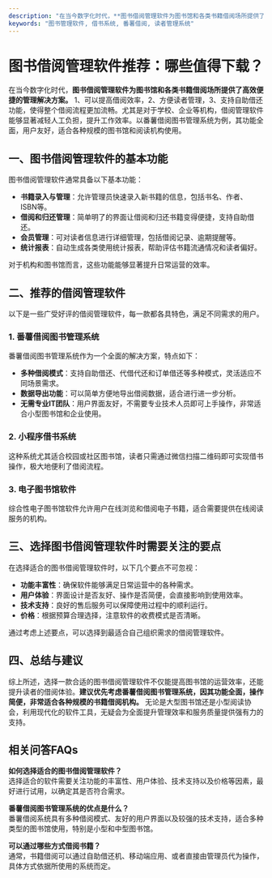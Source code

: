 ```yaml
---
description: "在当今数字化时代，**图书借阅管理软件为图书馆和各类书籍借阅场所提供了高效便捷的管理解决方案。** 1、可以提高借阅效率，2、方便读者管理，3、支持自助借还功能，使得整个借阅流程更加流畅。尤其是对于学校、企业等机构，借阅管理软件能够显著减轻人工负担，提升工作效率。以番薯借阅图书管理系统为例，其功能全面，用户友好，适合各种规模的图书馆和阅读机构使用。"
keywords: "图书管理软件, 借书系统, 番薯借阅, 读者管理系统"
---
```

# 图书借阅管理软件推荐：哪些值得下载？

在当今数字化时代，**图书借阅管理软件为图书馆和各类书籍借阅场所提供了高效便捷的管理解决方案。** 1、可以提高借阅效率，2、方便读者管理，3、支持自助借还功能，使得整个借阅流程更加流畅。尤其是对于学校、企业等机构，借阅管理软件能够显著减轻人工负担，提升工作效率。以番薯借阅图书管理系统为例，其功能全面，用户友好，适合各种规模的图书馆和阅读机构使用。

## 一、图书借阅管理软件的基本功能

图书借阅管理软件通常具备以下基本功能：

- **书籍录入与管理**：允许管理员快速录入新书籍的信息，包括书名、作者、ISBN等。
- **借阅和归还管理**：简单明了的界面让借阅和归还书籍变得便捷，支持自助借还。
- **会员管理**：可对读者信息进行详细管理，包括借阅记录、逾期提醒等。
- **统计报表**：自动生成各类使用统计报表，帮助评估书籍流通情况和读者偏好。

对于机构和图书馆而言，这些功能能够显著提升日常运营的效率。

## 二、推荐的借阅管理软件

以下是一些广受好评的借阅管理软件，每一款都各具特色，满足不同需求的用户。

### 1. 番薯借阅图书管理系统

番薯借阅图书管理系统作为一个全面的解决方案，特点如下：

- **多种借阅模式**：支持自助借还、代借代还和订单借还等多种模式，灵活适应不同场景需求。
- **数据导出功能**：可以简单方便地导出借阅数据，适合进行进一步分析。
- **无需专业IT团队**：用户界面友好，不需要专业技术人员即可上手操作，非常适合小型图书馆和企业使用。

### 2. 小程序借书系统

这种系统尤其适合校园或社区图书馆，读者只需通过微信扫描二维码即可实现借书操作，极大地便利了借阅流程。

### 3. 电子图书馆软件

综合性电子图书馆软件允许用户在线浏览和借阅电子书籍，适合需要提供在线阅读服务的机构。

## 三、选择图书借阅管理软件时需要关注的要点

在选择适合的图书借阅管理软件时，以下几个要点不可忽视：

- **功能丰富性**：确保软件能够满足日常运营中的各种需求。
- **用户体验**：界面设计是否友好、操作是否简便，会直接影响到使用效率。
- **技术支持**：良好的售后服务可以保障使用过程中的顺利运行。
- **价格**：根据预算合理选择，注意软件的收费模式是否清晰。

通过考虑上述要点，可以选择到最适合自己组织需求的借阅管理软件。

## 四、总结与建议

综上所述，选择一款合适的图书借阅管理软件不仅能提高图书馆的运营效率，还能提升读者的借阅体验。**建议优先考虑番薯借阅图书管理系统，因其功能全面，操作简便，非常适合各种规模的书籍借阅机构。** 无论是大型图书馆还是小型阅读协会，利用现代化的软件工具，无疑会为全面提升管理效率和服务质量提供强有力的支持。

## 相关问答FAQs

**如何选择适合的图书借阅管理软件？**  
选择适合的软件需要关注功能的丰富性、用户体验、技术支持以及价格等因素，最好进行试用，以确定其是否符合需求。

**番薯借阅图书管理系统的优点是什么？**  
番薯借阅系统具有多种借阅模式、友好的用户界面以及较强的技术支持，适合多种类型的图书馆使用，特别是小型和中型图书馆。

**可以通过哪些方式借阅书籍？**  
通常，书籍借阅可以通过自助借还机、移动端应用、或者直接由管理员代为操作，具体方式依据所使用的系统而定。
